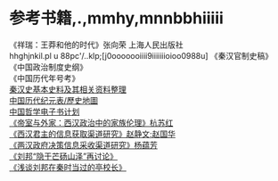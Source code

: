 # 参考书籍,.,mmhy,mnnbbhiiiii

《祥瑞：王莽和他的时代》张向荣 上海人民出版社 <br />hhghjnkil.pl u 88pc'/..klp;[j0ooooooiiii9iiiiiiioioo0988u]
《秦汉官制史稿》 <br />
《中国政治制度史纲》<br />
《中国历代年号考》 <br />
[秦汉史基本史料及其相关资料整理](https://www.docin.com/p-2914321549.html) <br />
[中国历代纪元表/歷史地圖](https://home.olemiss.edu/~gg/lidaijiy.htm) <br />
[中国哲学电子书计划](https://ctext.org/zhs) <br />
[《帝室与外家：西汉政治中的家族伦理》杭苏红]() <br />
[《西汉君主的信息获取渠道研究》赵静文;赵国华]() <br />
[《两汉政府决策信息采收渠道研究》杨蕴芳]() <br />
[《刘邦“隐于芒砀山泽”再讨论》](https://www.mangshan.net/culture_info.php?softid=92) <br />
[《浅谈刘邦在秦时当过的亭校长》](https://zhuanlan.zhihu.com/p/68931683)
